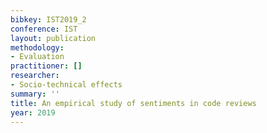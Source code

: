 ```yaml
---
bibkey: IST2019_2
conference: IST
layout: publication
methodology:
- Evaluation
practitioner: []
researcher:
- Socio-technical effects
summary: ''
title: An empirical study of sentiments in code reviews
year: 2019
---
```

